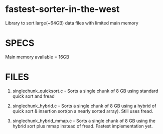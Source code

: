 # fastest-sorter-in-the-west
Library to sort large(~64GB) data files with limited main memory

# SPECS
Main memory available = 16GB

# FILES
1. singlechunk_quicksort.c - Sorts a single chunk of 8 GB using standard quick sort and fread

2. singlechunk_hybrid.c - Sorts a single chunk of 8 GB using a hybrid of quick sort & insertion sort(on a nearly sorted array). Still uses fread.

3. singlechunk_hybrid_mmap.c - Sorts a single chunk of 8 GB using the hybrid sort plus mmap instead of fread. Fastest implementation yet.
